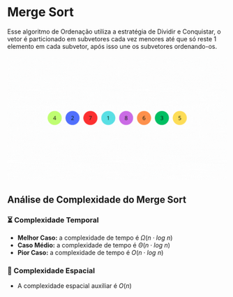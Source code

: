 # Merge Sort

Esse algoritmo de Ordenação utiliza a estratégia de Dividir e Conquistar, o vetor é particionado em subvetores cada vez menores até que só reste 1 elemento em cada subvetor, após isso une os subvetores ordenando-os.

![](https://github.com/sc-math/Sort-Algorithms/blob/main/Merge%20Sort/merge_sort_example.gif)

## Análise de Complexidade do Merge Sort 

### ⏳ Complexidade Temporal
- **Melhor Caso:** a complexidade de tempo é $Ω(n \cdot log\ n)$
- **Caso Médio:** a complexidade de tempo é $Θ(n \cdot log\ n)$
- **Pior Caso:** a complexidade de tempo é $O(n \cdot log\ n)$

### 💽 Complexidade Espacial

- A complexidade espacial auxiliar é $O(n)$
